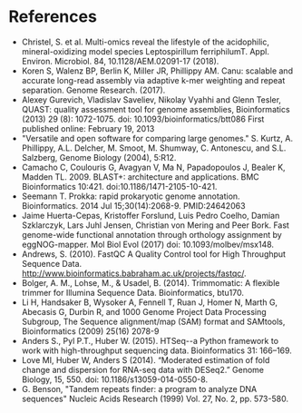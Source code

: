 # References
- Christel, S. et al. Multi-omics reveal the lifestyle of the acidophilic, mineral-oxidizing model species Leptospirillum ferriphilumT. Appl. Environ. Microbiol. 84, 10.1128/AEM.02091-17 (2018).
- Koren S, Walenz BP, Berlin K, Miller JR, Phillippy AM. Canu: scalable and accurate long-read assembly via adaptive k-mer weighting and repeat separation. Genome Research. (2017).
- Alexey Gurevich, Vladislav Saveliev, Nikolay Vyahhi and Glenn Tesler, QUAST: quality assessment tool for genome assemblies, Bioinformatics (2013) 29 (8): 1072-1075. doi: 10.1093/bioinformatics/btt086 First published online: February 19, 2013
- "Versatile and open software for comparing large genomes." S. Kurtz, A. Phillippy, A.L. Delcher, M. Smoot, M. Shumway, C. Antonescu, and S.L. Salzberg, Genome Biology (2004), 5:R12.
- Camacho C, Coulouris G, Avagyan V, Ma N, Papadopoulos J, Bealer K, Madden TL. 2009. BLAST+: architecture and applications. BMC Bioinformatics 10:421. doi:10.1186/1471-2105-10-421. 
- Seemann T. Prokka: rapid prokaryotic genome annotation. Bioinformatics. 2014 Jul 15;30(14):2068-9. PMID:24642063
- Jaime Huerta-Cepas, Kristoffer Forslund, Luis Pedro Coelho, Damian Szklarczyk, Lars Juhl Jensen, Christian von Mering and Peer Bork. Fast genome-wide functional annotation through orthology assignment by eggNOG-mapper. Mol Biol Evol (2017) doi: 10.1093/molbev/msx148.
- Andrews, S. (2010). FastQC A Quality Control tool for High Throughput Sequence Data. http://www.bioinformatics.babraham.ac.uk/projects/fastqc/.
- Bolger, A. M., Lohse, M., & Usadel, B. (2014). Trimmomatic: A flexible trimmer for Illumina Sequence Data. Bioinformatics, btu170.
- Li H, Handsaker B, Wysoker A, Fennell T, Ruan J, Homer N, Marth G, Abecasis G, Durbin R, and 1000 Genome Project Data Processing Subgroup, The Sequence alignment/map (SAM) format and SAMtools, Bioinformatics (2009) 25(16) 2078-9
- Anders S., Pyl P.T., Huber W. (2015). HTSeq--a Python framework to work with high-throughput sequencing data. Bioinformatics 31: 166–169.
- Love MI, Huber W, Anders S (2014). “Moderated estimation of fold change and dispersion for RNA-seq data with DESeq2.” Genome Biology, 15, 550. doi: 10.1186/s13059-014-0550-8.
- G. Benson, "Tandem repeats finder: a program to analyze DNA sequences" Nucleic Acids Research (1999) Vol. 27, No. 2, pp. 573-580.
